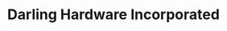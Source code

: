 ---
title: "Darling Hardware Incorporated"
url: /perry/darling-hardware-incorporated/
shop: Eisenwaren
---